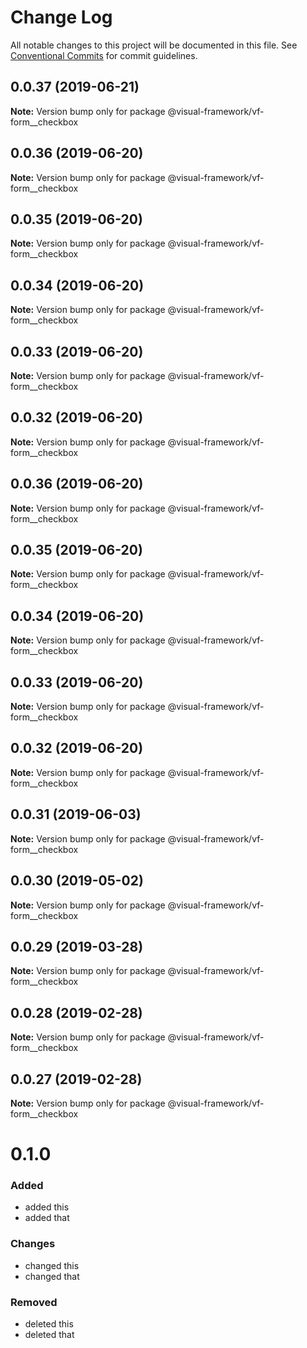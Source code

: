 # Change Log

All notable changes to this project will be documented in this file.
See [Conventional Commits](https://conventionalcommits.org) for commit guidelines.

## 0.0.37 (2019-06-21)

**Note:** Version bump only for package @visual-framework/vf-form__checkbox





## 0.0.36 (2019-06-20)

**Note:** Version bump only for package @visual-framework/vf-form__checkbox





## 0.0.35 (2019-06-20)

**Note:** Version bump only for package @visual-framework/vf-form__checkbox





## 0.0.34 (2019-06-20)

**Note:** Version bump only for package @visual-framework/vf-form__checkbox





## 0.0.33 (2019-06-20)

**Note:** Version bump only for package @visual-framework/vf-form__checkbox





## 0.0.32 (2019-06-20)

**Note:** Version bump only for package @visual-framework/vf-form__checkbox





## 0.0.36 (2019-06-20)

**Note:** Version bump only for package @visual-framework/vf-form__checkbox





## 0.0.35 (2019-06-20)

**Note:** Version bump only for package @visual-framework/vf-form__checkbox





## 0.0.34 (2019-06-20)

**Note:** Version bump only for package @visual-framework/vf-form__checkbox





## 0.0.33 (2019-06-20)

**Note:** Version bump only for package @visual-framework/vf-form__checkbox





## 0.0.32 (2019-06-20)

**Note:** Version bump only for package @visual-framework/vf-form__checkbox





## 0.0.31 (2019-06-03)

**Note:** Version bump only for package @visual-framework/vf-form__checkbox





## 0.0.30 (2019-05-02)

**Note:** Version bump only for package @visual-framework/vf-form__checkbox





## 0.0.29 (2019-03-28)

**Note:** Version bump only for package @visual-framework/vf-form__checkbox





## 0.0.28 (2019-02-28)

**Note:** Version bump only for package @visual-framework/vf-form__checkbox





## 0.0.27 (2019-02-28)

**Note:** Version bump only for package @visual-framework/vf-form__checkbox





# 0.1.0

### Added
- added this
- added that

### Changes

- changed this
- changed that

### Removed

- deleted this
- deleted that
